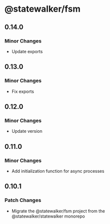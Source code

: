 # @statewalker/fsm

## 0.14.0

### Minor Changes

- Update exports

## 0.13.0

### Minor Changes

- Fix exports

## 0.12.0

### Minor Changes

- Update version

## 0.11.0

### Minor Changes

- Add initialization function for async processes

## 0.10.1

### Patch Changes

- Migrate the @statewalker/fsm project from the @statewalker/statewalker monorepo
